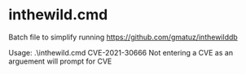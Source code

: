 # inthewild.cmd
Batch file to simplify running https://github.com/gmatuz/inthewilddb

Usage:
.\inthewild.cmd CVE-2021-30666
Not entering a CVE as an arguement will prompt for CVE

